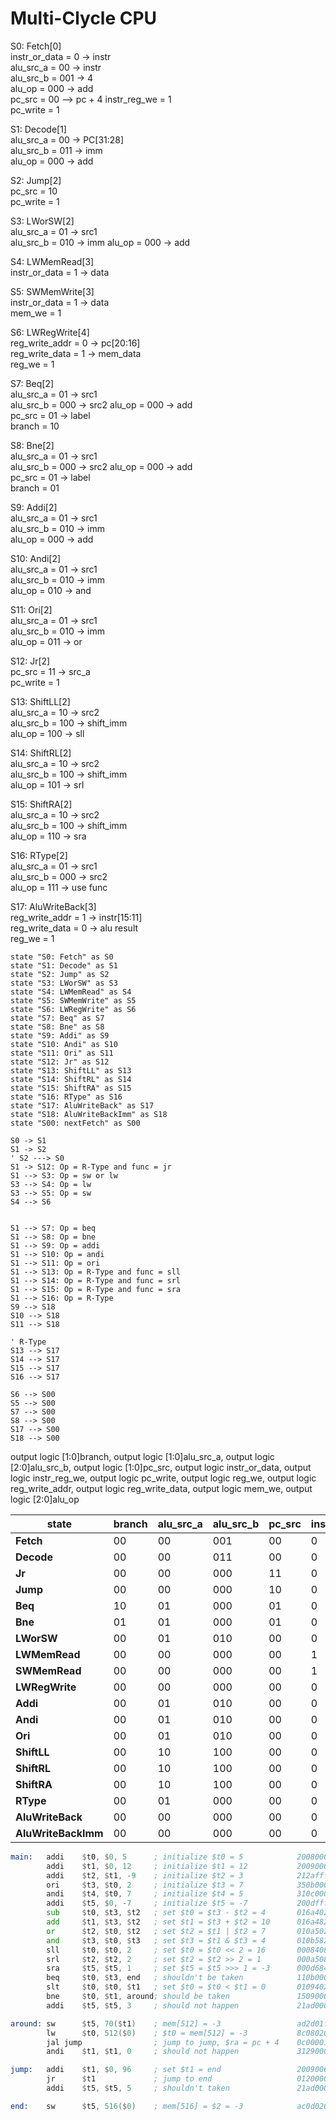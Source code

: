 # Multi-Clycle CPU

S0: Fetch[0]  
instr_or_data = 0 -> instr  
alu_src_a = 00 -> instr  
alu_src_b = 001 -> 4  
alu_op = 000 -> add  
pc_src = 00 --> pc + 4
instr_reg_we = 1  
pc_write = 1

S1: Decode[1]  
alu_src_a = 00 -> PC[31:28]  
alu_src_b = 011 -> imm  
alu_op = 000 -> add  

S2: Jump[2]  
pc_src = 10  
pc_write = 1

S3: LWorSW[2]  
alu_src_a = 01 -> src1  
alu_src_b = 010 -> imm
alu_op = 000 -> add

S4: LWMemRead[3]  
instr_or_data = 1 -> data  

S5: SWMemWrite[3]  
instr_or_data = 1 -> data  
mem_we = 1

S6: LWRegWrite[4]  
reg_write_addr = 0 -> pc[20:16]  
reg_write_data = 1 -> mem_data  
reg_we = 1

S7: Beq[2]  
alu_src_a = 01 -> src1  
alu_src_b = 000 -> src2
alu_op = 000 -> add  
pc_src = 01 -> label  
branch = 10

S8: Bne[2]  
alu_src_a = 01 -> src1  
alu_src_b = 000 -> src2
alu_op = 000 -> add  
pc_src = 01 -> label  
branch = 01

S9: Addi[2]  
alu_src_a = 01 -> src1  
alu_src_b = 010 -> imm  
alu_op = 000 -> add

S10: Andi[2]  
alu_src_a = 01 -> src1  
alu_src_b = 010 -> imm  
alu_op = 010 -> and

S11: Ori[2]  
alu_src_a = 01 -> src1  
alu_src_b = 010 -> imm  
alu_op = 011 -> or

S12: Jr[2]  
pc_src = 11 -> src_a  
pc_write = 1


S13: ShiftLL[2]  
alu_src_a = 10 -> src2  
alu_src_b = 100 -> shift_imm  
alu_op = 100 -> sll

S14: ShiftRL[2]  
alu_src_a = 10 -> src2  
alu_src_b = 100 -> shift_imm  
alu_op = 101 -> srl

S15: ShiftRA[2]  
alu_src_a = 10 -> src2  
alu_src_b = 100 -> shift_imm  
alu_op = 110 -> sra

S16: RType[2]  
alu_src_a = 01 -> src1  
alu_src_b = 000 -> src2  
alu_op = 111 -> use func

S17: AluWriteBack[3]  
reg_write_addr = 1 -> instr[15:11]  
reg_write_data = 0 -> alu result  
reg_we = 1

```plantuml
state "S0: Fetch" as S0
state "S1: Decode" as S1
state "S2: Jump" as S2
state "S3: LWorSW" as S3
state "S4: LWMemRead" as S4
state "S5: SWMemWrite" as S5
state "S6: LWRegWrite" as S6
state "S7: Beq" as S7
state "S8: Bne" as S8
state "S9: Addi" as S9
state "S10: Andi" as S10
state "S11: Ori" as S11
state "S12: Jr" as S12
state "S13: ShiftLL" as S13
state "S14: ShiftRL" as S14
state "S15: ShiftRA" as S15
state "S16: RType" as S16
state "S17: AluWriteBack" as S17
state "S18: AluWriteBackImm" as S18
state "S00: nextFetch" as S00

S0 -> S1
S1 -> S2
' S2 ---> S0
S1 -> S12: Op = R-Type and func = jr
S1 --> S3: Op = sw or lw
S3 --> S4: Op = lw
S3 --> S5: Op = sw
S4 --> S6


S1 --> S7: Op = beq
S1 --> S8: Op = bne
S1 --> S9: Op = addi
S1 --> S10: Op = andi
S1 --> S11: Op = ori
S1 --> S13: Op = R-Type and func = sll
S1 --> S14: Op = R-Type and func = srl
S1 --> S15: Op = R-Type and func = sra
S1 --> S16: Op = R-Type
S9 --> S18
S10 --> S18
S11 --> S18

' R-Type
S13 --> S17
S14 --> S17
S15 --> S17
S16 --> S17

S6 --> S00
S5 --> S00
S7 --> S00
S8 --> S00
S17 --> S00
S18 --> S00
```

output  logic   [1:0]branch,
    output  logic   [1:0]alu_src_a,
    output  logic   [2:0]alu_src_b,
    output  logic   [1:0]pc_src,
    output  logic   instr_or_data,
    output  logic   instr_reg_we,
    output  logic   pc_write,
    output  logic   reg_we,
    output  logic   reg_write_addr,
    output  logic   reg_write_data,
    output  logic   mem_we,
    output  logic   [2:0]alu_op

| **state** | branch | alu_src_a | alu_src_b | pc_src | instr_or_data | instr_reg_we | pc_write | reg_we | reg_write_addr | reg_write_data | mem_we | alu_op |
| ---------- | ------ | --------- | --------- | ------ | ------------- | ------------ | -------- | ------ | -------------- | -------------- | ------ | ------ |
| **Fetch** | 00 | 00 | 001 | 00 | 0 | 1 | 1 | 0 | 0 | 0 | 0 | 000 |
| **Decode** | 00 | 00 | 011 | 00 | 0 |0 | 0 | 0 | 0 | 0 | 0 | 000 |
| **Jr** | 00 | 00 | 000 | 11 | 0 | 0 | 1 | 0 | 0 | 0 | 0 | 000 |
| **Jump** | 00 | 00 | 000 | 10 | 0 | 0 | 1 | 0 | 0 | 0 | 0 | 000 |
| **Beq** | 10 | 01 | 000 | 01 | 0 | 0 | 0 | 0 | 0 | 0 | 0 | 000 |
| **Bne** | 01 | 01 | 000 | 01 | 0 | 0 | 0 | 0 | 0 | 0 | 0 | 000 |
| **LWorSW** | 00 | 01 | 010 | 00 | 0 | 0 | 0 | 0 | 0 | 0 | 0 | 000 |
| **LWMemRead** | 00 | 00 | 000 | 00 | 1 | 0 | 0 | 0 | 0 | 0 | 0 | 000 |
| **SWMemRead** | 00 | 00 | 000 | 00 | 1 | 0 | 0 | 0 | 0 | 0 | 1 | 000 |
| **LWRegWrite** | 00 | 00 | 000 | 00 | 0 | 0 | 0 | 1 | 0 | 1 | 0 | 000 |
| **Addi** | 00 | 01 | 010 | 00 | 0 | 0 | 0 | 0 | 0 | 0 | 0 | 000 |
| **Andi** | 00 | 01 | 010 | 00 | 0 | 0 | 0 | 0 | 0 | 0 | 0 | 010 |
| **Ori** | 00 | 01 | 010 | 00 | 0 | 0 | 0 | 0 | 0 | 0 | 0 | 011 |
| **ShiftLL** | 00 | 10 | 100 | 00 | 0 | 0 | 0 | 0 | 0 | 0 | 0 | 100 |
| **ShiftRL** | 00 | 10 | 100 | 00 | 0 | 0 | 0 | 0 | 0 | 0 | 0 | 101 |
| **ShiftRA** | 00 | 10 | 100 | 00 | 0 | 0 | 0 | 0 | 0 | 0 | 0 | 110 |
| **RType** | 00 | 01 | 000 | 00 | 0 | 0 | 0 | 0 | 0 | 0 | 0 | 111 |
| **AluWriteBack** | 00 | 00 | 000 | 00 | 0 | 0 | 0 | 1 | 1 | 0 | 0 | 000 |
| **AluWriteBackImm** | 00 | 00 | 000 | 00 | 0 | 0 | 0 | 1 | 0 | 0 | 0 | 000 |



```asm
main:   addi    $t0, $0, 5      ; initialize $t0 = 5            20080005
        addi    $t1, $0, 12     ; initialize $t1 = 12           2009000c
        addi    $t2, $t1, -9    ; initialize $t2 = 3            212afff7
        ori     $t3, $t0, 2     ; initialize $t3 = 7            350b0002
        andi    $t4, $t0, 7     ; initialize $t4 = 5            310c0007
        addi    $t5, $0, -7     ; initialize $t5 = -7           200dfff9
        sub     $t0, $t3, $t2   ; set $t0 = $t3 - $t2 = 4       016a4022
        add     $t1, $t3, $t2   ; set $t1 = $t3 + $t2 = 10      016a4820
        or      $t2, $t0, $t2   ; set $t2 = $t1 | $t2 = 7       010a5025
        and     $t3, $t0, $t3   ; set $t3 = $t1 & $t3 = 4       010b5824
        sll     $t0, $t0, 2     ; set $t0 = $t0 << 2 = 16       00084080
        srl     $t2, $t2, 2     ; set $t2 = $t2 >> 2 = 1        000a5082
        sra     $t5, $t5, 1     ; set $t5 = $t5 >>> 1 = -3      000d6843
        beq     $t0, $t3, end   ; shouldn't be taken            110b0007
        slt     $t0, $t0, $t1   ; set $t0 = $t0 < $t1 = 0       0109402a
        bne     $t0, $t1, around; should be taken               15090001
        addi    $t5, $t5, 3     ; should not happen             21ad0003

around: sw      $t5, 70($t1)    ; mem[512] = -3                 ad2d01f6
        lw      $t0, 512($0)    ; $t0 = mem[512] = -3           8c080200
        jal jump                ; jump to jump, $ra = pc + 4    0c000016
        andi    $t1, $t1, 0     ; should not happen             31290000

jump:   addi    $t1, $0, 96     ; set $t1 = end                 20090064
        jr      $t1             ; jump to end                   01200008
        addi    $t5, $t5, 5     ; shouldn't taken               21ad0005

end:    sw      $t5, 516($0)    ; mem[516] = $2 = -3            ac0d0204
```